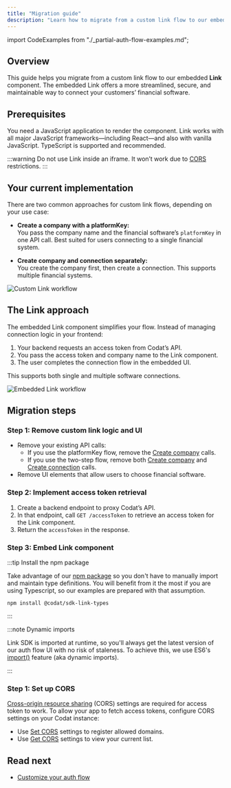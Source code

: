 ```yaml
---
title: "Migration guide"
description: "Learn how to migrate from a custom link flow to our embedded Link component"
---
```


import CodeExamples from "./_partial-auth-flow-examples.md";

## Overview

This guide helps you migrate from a custom link flow to our embedded **Link** component. The embedded Link offers a more streamlined, secure, and maintainable way to connect your customers’ financial software.

## Prerequisites

You need a JavaScript application to render the component. Link works with all major JavaScript frameworks—including React—and also with vanilla JavaScript. TypeScript is supported and recommended.

:::warning Do not use Link inside an iframe. It won’t work due to [CORS](https://en.wikipedia.org/wiki/Cross-origin_resource_sharing) restrictions.
:::

## Your current implementation

There are two common approaches for custom link flows, depending on your use case:

- **Create a company with a platformKey:**  
  You pass the company name and the financial software’s `platformKey` in one API call. Best suited for users connecting to a single financial system.

- **Create company and connection separately:**  
  You create the company first, then create a connection. This supports multiple financial systems.

![Custom Link workflow](/img/auth-flow/migration-guide/custom-link-flow.png)

## The Link approach

The embedded Link component simplifies your flow. Instead of managing connection logic in your frontend:

1. Your backend requests an access token from Codat’s API.
2. You pass the access token and company name to the Link component.
3. The user completes the connection flow in the embedded UI.

This supports both single and multiple software connections.

![Embedded Link workflow](/img/auth-flow/migration-guide/link-flow.png)

## Migration steps

### Step 1: Remove custom link logic and UI

- Remove your existing API calls:
  - If you use the platformKey flow, remove the [Create company](/platform-api#/operations/create-company) calls.
  - If you use the two-step flow, remove both [Create company](/platform-api#/operations/create-company) and [Create connection](/platform-api#/operations/create-connection) calls.
- Remove UI elements that allow users to choose financial software.

### Step 2: Implement access token retrieval

1. Create a backend endpoint to proxy Codat’s API.
2. In that endpoint, call `GET /accessToken` to retrieve an access token for the Link component.
3. Return the `accessToken` in the response.

### Step 3: Embed Link component

:::tip Install the npm package

Take advantage of our [npm package](https://www.npmjs.com/package/@codat/sdk-link-types) so you don't have to manually import and maintain type definitions. You will benefit from it the most if you are using Typescript, so our examples are prepared with that assumption.

`npm install @codat/sdk-link-types`

:::

<CodeExamples />

:::note Dynamic imports

Link SDK is imported at runtime, so you'll always get the latest version of our auth flow UI with no risk of staleness. To achieve this, we use ES6's [import()](https://developer.mozilla.org/en-US/docs/Web/JavaScript/Reference/Operators/import) feature (aka dynamic imports).

:::

### Step 1: Set up CORS

[Cross-origin resource sharing](https://en.wikipedia.org/wiki/Cross-origin_resource_sharing) (CORS) settings are required for access token to work. To allow your app to fetch access tokens, configure CORS settings on your Codat instance:

- Use [Set CORS](/platform-api#/operations/set-cors-settings) settings to register allowed domains.
- Use [Get CORS](/platform-api#/operations/get-cors-settings) settings to view your current list.

## Read next

- [Customize your auth flow](/auth-flow/customize/sdk-customize-code)



